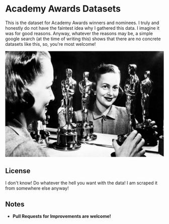 # Academy Awards Datasets
This is the dataset for Academy Awards winners and nominees.
I truly and honestly do not have the faintest idea why I gathered this data.
I imagine it was for good reasons.
Anyway, whatever the reasons may be, a simple google search (at the time of writing this) shows that there are no concrete datasets like this, so, you're most welcome!

![](assets/image.png)


## License
I don't know! Do whatever the hell you want with the data! I am scraped it from somewhere else anyway!

## Notes
* **Pull Requests for Improvements are welcome!**
